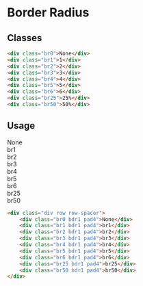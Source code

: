 # Border Radius

## Classes
```html
<div class="br0">None</div>
<div class="br1">1</div>
<div class="br2">2</div>
<div class="br3">3</div>
<div class="br4">4</div>
<div class="br5">5</div>
<div class="br6">6</div>
<div class="br25">25%</div>
<div class="br50">50%</div>
```

## Usage
<div class="div row row-spacer">
    <div class="br0 bdr1 pad4">None</div>
    <div class="br1 bdr1 pad4">br1</div>
    <div class="br2 bdr1 pad4">br2</div>
    <div class="br3 bdr1 pad4">br3</div>
    <div class="br4 bdr1 pad4">br4</div>
    <div class="br5 bdr1 pad4">br5</div>
    <div class="br6 bdr1 pad4">br6</div>
    <div class="br25 bdr1 pad4">br25</div>
    <div class="br50 bdr1 pad4">br50</div>
</div>

```html
<div class="div row row-spacer">
    <div class="br0 bdr1 pad4">None</div>
    <div class="br1 bdr1 pad4">br1</div>
    <div class="br2 bdr1 pad4">br2</div>
    <div class="br3 bdr1 pad4">br3</div>
    <div class="br4 bdr1 pad4">br4</div>
    <div class="br5 bdr1 pad4">br5</div>
    <div class="br6 bdr1 pad4">br6</div>
    <div class="br25 bdr1 pad4">br25</div>
    <div class="br50 bdr1 pad4">br50</div>
</div>
```